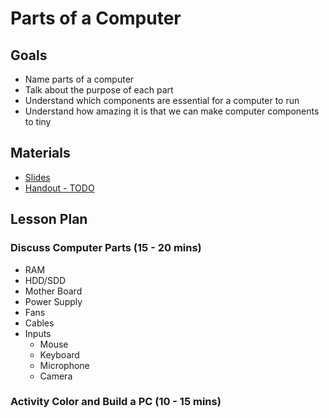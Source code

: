 # Parts of a Computer

## Goals

* Name parts of a computer
* Talk about the purpose of each part
* Understand which components are essential for a computer to run
* Understand how amazing it is that we can make computer components to tiny

## Materials

* [Slides](https://docs.google.com/presentation/d/1o7f-5UYw-m3OzBKw1VkpNGH7pAHGDGBG_gCl_f03kNA/edit#slide=id.g25f037f13e8_0_93)
* [Handout - TODO]()

## Lesson Plan

### Discuss Computer Parts (15 - 20 mins)

* RAM
* HDD/SDD
* Mother Board
* Power Supply
* Fans
* Cables
* Inputs
  * Mouse
  * Keyboard
  * Microphone
  * Camera

### Activity Color and Build a PC (10 - 15 mins)

